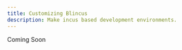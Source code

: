 ```yaml
---
title: Customizing Blincus
description: Make incus based development environments.
---
```


Coming Soon